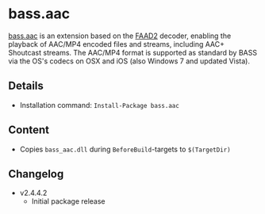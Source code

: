 bass.aac
===

[bass.aac] is an extension based on the [FAAD2](http://www.audiocoding.com/) decoder, enabling the playback of AAC/MP4 encoded files and streams, including AAC+ Shoutcast streams. The AAC/MP4 format is supported as standard by BASS via the OS's codecs on OSX and iOS (also Windows 7 and updated Vista).

Details
---
  - Installation command: ``Install-Package bass.aac``

Content
---
  - Copies ``bass_aac.dll`` during ``BeforeBuild``-targets to ``$(TargetDir)``

Changelog
---
  - v2.4.4.2
      - Initial package release

[bass.aac]:       http://www.un4seen.com/bass.html